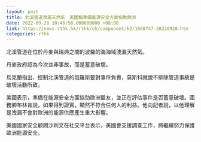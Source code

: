 ```yaml
---
layout: post
title: 北溪管道洩漏天然氣　美國稱準備能源安全方面協助歐洲
date: 2022-09-28 10:46:58.000000000 +08:00
link: https://news.rthk.hk/rthk/ch/component/k2/1668747-20220928.htm
categories: rthk
---
```


北溪管道在位於丹麥與瑞典之間的波羅的海海域洩漏天然氣。

丹麥政府認為今次並非事故，而是蓄意破壞。

烏克蘭指出，控制北溪管道的俄羅斯要對事件負責，莫斯科就說不排除管道事故是破壞活動所致。

美國表示，準備在能源安全方面協助歐洲盟友，並正在評估事件是否蓄意破壞。國務卿布林肯說，如果得到證實，顯然不符合任何人的利益。他向記者說，以他理解是洩漏不會對歐洲的能源供應產生重大影響。

美國國家安全顧問沙利文在社交平台表示，美國會支援調查工作，將繼續努力保護歐洲能源安全。
